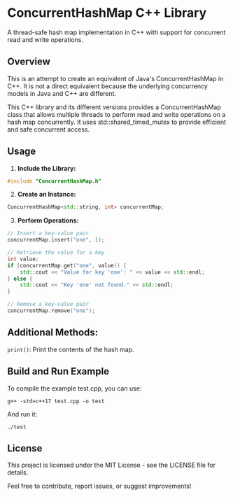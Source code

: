 # ConcurrentHashMap C++ Library


A thread-safe hash map implementation in C++ with support for concurrent read and write operations.


## Overview


This is an attempt to create an equivalent of Java's ConcurrentHashMap in C++. It is not a direct equivalent because the underlying concurrency models in Java and C++ are different.


This C++ library and its different versions provides a ConcurrentHashMap class that allows multiple threads to perform read and write operations on a hash map concurrently. It uses std::shared_timed_mutex to provide efficient and safe concurrent access.


## Usage


1. **Include the Library:**
```cpp
#include "ConcurrentHashMap.h"
```
2. **Create an Instance:**
```cpp
ConcurrentHashMap<std::string, int> concurrentMap;
```
3. **Perform Operations:**

```cpp
// Insert a key-value pair
concurrentMap.insert("one", 1);

// Retrieve the value for a key
int value;
if (concurrentMap.get("one", value)) {
    std::cout << "Value for key 'one': " << value << std::endl;
} else {
    std::cout << "Key 'one' not found." << std::endl;
}

// Remove a key-value pair
concurrentMap.remove("one");
```


## Additional Methods:

`print()`: Print the contents of the hash map.


## Build and Run Example
To compile the example test.cpp, you can use:
```
g++ -std=c++17 test.cpp -o test
```
And run it:
```
./test
```


## License
This project is licensed under the MIT License - see the LICENSE file for details.

Feel free to contribute, report issues, or suggest improvements!